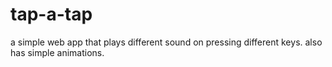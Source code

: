 # tap-a-tap

a simple web app that plays different sound on pressing different keys.
also has simple animations.

